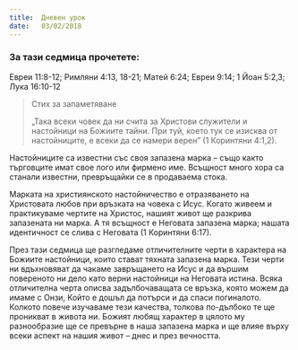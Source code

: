 ```yaml
---
title:  Дневен урок
date:   03/02/2018
---
```


### За тази седмица прочетете:
Евреи 11:8-12; Римляни 4:13, 18-21; Матей 6:24; Евреи 9:14; 1 Йоан 5:2,3; Лука 16:10-12 

> <p>Стих за запаметяване</p>
> „Така всеки човек да ни счита за Христови служители и настойници на Божиите тайни. При туй, което тук се изисква от настойниците, е всеки да се намери верен” (1 Коринтяни 4:1,2). 

Настойниците са известни със своя запазена марка – също както търговците имат свое лого или фирмено име. Всъщност много хора са станали известни, превръщайки се в продаваема стока.

Марката на християнското настойничество е отразяването на Христовата любов при връзката на човека с Исус. Когато живеем и практикуваме чертите на Христос, нашият живот ще разкрива запазената ни марка. А тя всъщност е Неговата запазена марка; нашата идентичност се слива с Неговата (1 Коринтяни 6:17).

През тази седмица ще разгледаме отличителните черти в характера на Божиите настойници, които стават тяхната запазена марка. Тези черти ни вдъхновяват да чакаме завръщането на Исус и да вършим повереното ни дело като верни настойници на Неговата истина. Всяка отличителна черта описва задълбочаващата се връзка, която можем да имаме с Онзи, Който е дошъл да потърси и да спаси погиналото. Колкото повече изучаваме тези качества, толкова по-дълбоко те ще проникват в живота ни. Божият любящ характер в цялото му разнообразие ще се превърне в наша запазена марка и ще влияе върху всеки аспект на нашия живот – днес и през вечността.
